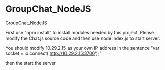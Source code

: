 GroupChat_NodeJS
================

GroupChat_NodeJS

First use "npm install" to install modules needed by this project.
Please modify the Chat.js source code and then use node index.js to start server.

You should modify 10.29.2.15 as your own IP address in the sentence
"var socket = io.connect('http://10.29.2.15:3700');" 

then the start the server
